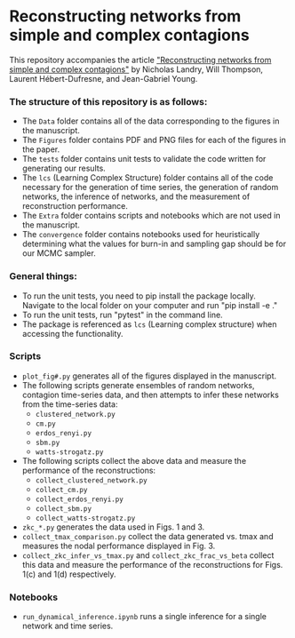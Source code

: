 # Reconstructing networks from simple and complex contagions

This repository accompanies the article ["Reconstructing networks from simple and complex contagions"](https://doi.org/10.1103/PhysRevE.110.L042301) by Nicholas Landry, Will Thompson, Laurent Hébert-Dufresne, and Jean-Gabriel Young.

### The structure of this repository is as follows:
* The `Data` folder contains all of the data corresponding to the figures in the manuscript.
* The `Figures` folder contains PDF and PNG files for each of the figures in the paper.
* The `tests` folder contains unit tests to validate the code written for generating our results.
* The `lcs` (Learning Complex Structure) folder contains all of the code necessary for the generation of time series, the generation of random networks, the inference of networks, and the measurement of reconstruction performance.
* The `Extra` folder contains scripts and notebooks which are not used in the manuscript.
* The `convergence` folder contains notebooks used for heuristically determining what the values for burn-in and sampling gap should be for our MCMC sampler.

### General things:
* To run the unit tests, you need to pip install the package locally. Navigate to the local folder on your computer and run "pip install -e ."
* To run the unit tests, run "pytest" in the command line.
* The package is referenced as `lcs` (Learning complex structure) when accessing the functionality.

### Scripts
* `plot_fig#.py` generates all of the figures displayed in the manuscript.
* The following scripts generate ensembles of random networks, contagion time-series data, and then attempts to infer these networks from the time-series data:
  * `clustered_network.py`
  * `cm.py`
  * `erdos_renyi.py`
  * `sbm.py`
  * `watts-strogatz.py`
* The following scripts collect the above data and measure the performance of the reconstructions:
  * `collect_clustered_network.py`
  * `collect_cm.py`
  * `collect_erdos_renyi.py`
  * `collect_sbm.py`
  * `collect_watts-strogatz.py`
* `zkc_*.py` generates the data used in Figs. 1 and 3.
* `collect_tmax_comparison.py` collect the data generated vs. tmax and measures the nodal performance displayed in Fig. 3.
* `collect_zkc_infer_vs_tmax.py` and `collect_zkc_frac_vs_beta` collect this data and measure the performance of the reconstructions for Figs. 1(c) and 1(d) respectively.

### Notebooks
* `run_dynamical_inference.ipynb` runs a single inference for a single network and time series.
